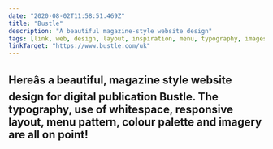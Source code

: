 ```yaml
---
date: "2020-08-02T11:58:51.469Z"
title: "Bustle"
description: "A beautiful magazine-style website design"
tags: [link, web, design, layout, inspiration, menu, typography, images, colour]
linkTarget: "https://www.bustle.com/uk"
---
```

Hereâs a beautiful, magazine style website design for digital publication Bustle. The typography, use of whitespace, responsive layout, menu pattern, colour palette and imagery are all on point!
---
